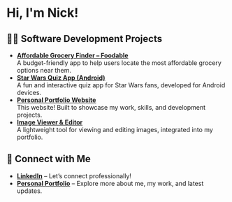 <h1>Hi, I'm Nick! 

<h2>👨‍💻 Software Development Projects</h2>

<ul>
  <li>
    <strong><a href="https://github.com/MrF1ow/foodable" target="_blank">Affordable Grocery Finder – Foodable</a></strong><br>
    A budget-friendly app to help users locate the most affordable grocery options near them.
  </li>
  
  <li>
    <strong><a href="https://github.com/nickcknelson/Personal-Website" target="_blank">Star Wars Quiz App (Android)</a></strong><br>
    A fun and interactive quiz app for Star Wars fans, developed for Android devices.
  </li>
  
  <li>
    <strong><a href="https://github.com/nickcknelson/Personal-Website" target="_blank">Personal Portfolio Website</a></strong><br>
    This website! Built to showcase my work, skills, and development projects.
  </li>
  
  <li>
    <strong><a href="https://github.com/nickcknelson/Personal-Website" target="_blank">Image Viewer & Editor</a></strong><br>
    A lightweight tool for viewing and editing images, integrated into my portfolio.
  </li>
</ul>


<h2>🤳 Connect with Me</h2>

<ul>
  <li>
    <strong><a href="https://linkedin.com/in/nickcknelson" target="_blank">LinkedIn</a></strong> – Let’s connect professionally!
  </li>
  <li>
    <strong><a href="https://nickcknelson.dev/" target="_blank">Personal Portfolio</a></strong> – Explore more about me, my work, and latest updates.
  </li>
</ul>
